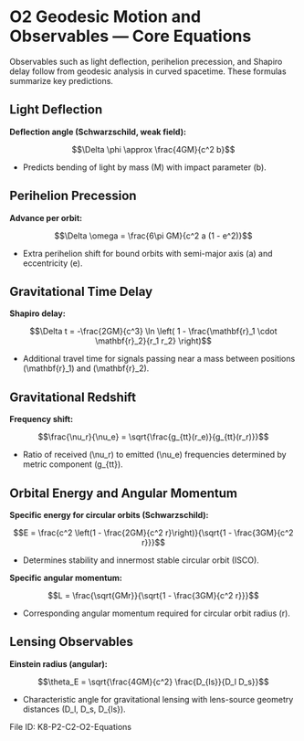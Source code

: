 # O2 Geodesic Motion and Observables — Core Equations

Observables such as light deflection, perihelion precession, and Shapiro delay follow from geodesic analysis in curved spacetime. These formulas summarize key predictions.

## Light Deflection
**Deflection angle (Schwarzschild, weak field):**

$$\Delta \phi \approx \frac{4GM}{c^2 b}$$

- Predicts bending of light by mass \(M\) with impact parameter \(b\).

## Perihelion Precession
**Advance per orbit:**

$$\Delta \omega = \frac{6\pi GM}{c^2 a (1 - e^2)}$$

- Extra perihelion shift for bound orbits with semi-major axis \(a\) and eccentricity \(e\).

## Gravitational Time Delay
**Shapiro delay:**

$$\Delta t = -\frac{2GM}{c^3} \ln \left( 1 - \frac{\mathbf{r}_1 \cdot \mathbf{r}_2}{r_1 r_2} \right)$$

- Additional travel time for signals passing near a mass between positions \(\mathbf{r}_1\) and \(\mathbf{r}_2\).

## Gravitational Redshift
**Frequency shift:**

$$\frac{\nu_r}{\nu_e} = \sqrt{\frac{g_{tt}(r_e)}{g_{tt}(r_r)}}$$

- Ratio of received \(\nu_r\) to emitted \(\nu_e\) frequencies determined by metric component \(g_{tt}\).

## Orbital Energy and Angular Momentum
**Specific energy for circular orbits (Schwarzschild):**

$$E = \frac{c^2 \left(1 - \frac{2GM}{c^2 r}\right)}{\sqrt{1 - \frac{3GM}{c^2 r}}}$$

- Determines stability and innermost stable circular orbit (ISCO).

**Specific angular momentum:**

$$L = \frac{\sqrt{GMr}}{\sqrt{1 - \frac{3GM}{c^2 r}}}$$

- Corresponding angular momentum required for circular orbit radius \(r\).

## Lensing Observables
**Einstein radius (angular):**

$$\theta_E = \sqrt{\frac{4GM}{c^2} \frac{D_{ls}}{D_l D_s}}$$

- Characteristic angle for gravitational lensing with lens-source geometry distances \(D_l, D_s, D_{ls}\).

File ID: K8-P2-C2-O2-Equations

